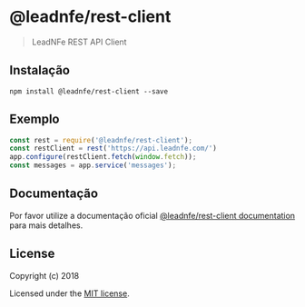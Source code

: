 # @leadnfe/rest-client

> LeadNFe REST API Client

## Instalação

```
npm install @leadnfe/rest-client --save
```

## Exemplo

```js
const rest = require('@leadnfe/rest-client');
const restClient = rest('https://api.leadnfe.com/')
app.configure(restClient.fetch(window.fetch));
const messages = app.service('messages');
```

## Documentação

Por favor utilize a documentação oficial [@leadnfe/rest-client documentation](https://api.leadnfe.com/docs/client/rest.html) para mais detalhes.

## License

Copyright (c) 2018

Licensed under the [MIT license](LICENSE).
